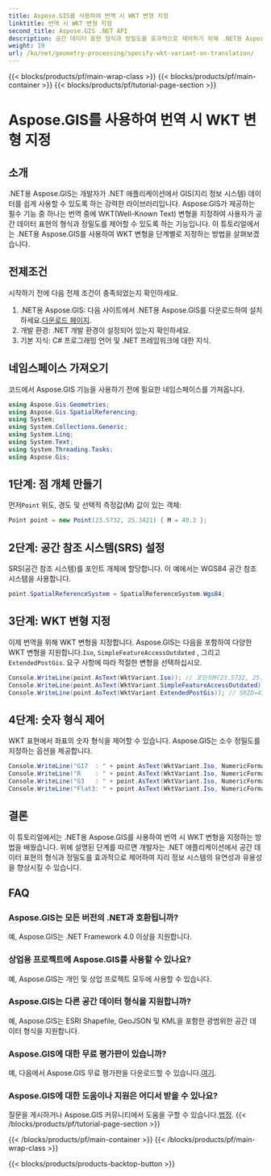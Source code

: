 ```yaml
---
title: Aspose.GIS를 사용하여 번역 시 WKT 변형 지정
linktitle: 번역 시 WKT 변형 지정
second_title: Aspose.GIS .NET API
description: 공간 데이터 표현 형식과 정밀도를 효과적으로 제어하기 위해 .NET용 Aspose.GIS에서 WKT 변형을 지정하는 방법을 알아보세요.
weight: 19
url: /ko/net/geometry-processing/specify-wkt-variant-on-translation/
---
```


{{< blocks/products/pf/main-wrap-class >}}
{{< blocks/products/pf/main-container >}}
{{< blocks/products/pf/tutorial-page-section >}}

# Aspose.GIS를 사용하여 번역 시 WKT 변형 지정

## 소개
.NET용 Aspose.GIS는 개발자가 .NET 애플리케이션에서 GIS(지리 정보 시스템) 데이터를 쉽게 사용할 수 있도록 하는 강력한 라이브러리입니다. Aspose.GIS가 제공하는 필수 기능 중 하나는 번역 중에 WKT(Well-Known Text) 변형을 지정하여 사용자가 공간 데이터 표현의 형식과 정밀도를 제어할 수 있도록 하는 기능입니다. 이 튜토리얼에서는 .NET용 Aspose.GIS를 사용하여 WKT 변형을 단계별로 지정하는 방법을 살펴보겠습니다.
## 전제조건
시작하기 전에 다음 전제 조건이 충족되었는지 확인하세요.
1. .NET용 Aspose.GIS: 다음 사이트에서 .NET용 Aspose.GIS를 다운로드하여 설치하세요.[다운로드 페이지](https://releases.aspose.com/gis/net/).
2. 개발 환경: .NET 개발 환경이 설정되어 있는지 확인하세요.
3. 기본 지식: C# 프로그래밍 언어 및 .NET 프레임워크에 대한 지식.

## 네임스페이스 가져오기
코드에서 Aspose.GIS 기능을 사용하기 전에 필요한 네임스페이스를 가져옵니다.
```csharp
using Aspose.Gis.Geometries;
using Aspose.Gis.SpatialReferencing;
using System;
using System.Collections.Generic;
using System.Linq;
using System.Text;
using System.Threading.Tasks;
using Aspose.Gis;
```
## 1단계: 점 개체 만들기
 먼저`Point` 위도, 경도 및 선택적 측정값(M) 값이 있는 객체:
```csharp
Point point = new Point(23.5732, 25.3421) { M = 40.3 };
```
## 2단계: 공간 참조 시스템(SRS) 설정
SRS(공간 참조 시스템)를 포인트 개체에 할당합니다. 이 예에서는 WGS84 공간 참조 시스템을 사용합니다.
```csharp
point.SpatialReferenceSystem = SpatialReferenceSystem.Wgs84;
```
## 3단계: WKT 변형 지정
 이제 번역을 위해 WKT 변형을 지정합니다. Aspose.GIS는 다음을 포함하여 다양한 WKT 변형을 지원합니다.`Iso`, `SimpleFeatureAccessOutdated` , 그리고`ExtendedPostGis`. 요구 사항에 따라 적절한 변형을 선택하십시오.
```csharp
Console.WriteLine(point.AsText(WktVariant.Iso)); // 포인트M(23.5732, 25.3421, 40.3)
Console.WriteLine(point.AsText(WktVariant.SimpleFeatureAccessOutdated)); // 포인트 (23.5732, 25.3421)
Console.WriteLine(point.AsText(WktVariant.ExtendedPostGis)); // SRID=4326;POINTM(23.5732, 25.3421, 40.3)
```
## 4단계: 숫자 형식 제어
WKT 표현에서 좌표의 숫자 형식을 제어할 수 있습니다. Aspose.GIS는 소수 정밀도를 지정하는 옵션을 제공합니다.
```csharp
Console.WriteLine("G17  : " + point.AsText(WktVariant.Iso, NumericFormat.General(17))); // 포인트 M (23.5732 25.342099999999999 40.299999999999997)
Console.WriteLine("R    : " + point.AsText(WktVariant.Iso, NumericFormat.RoundTrip)); // 포인트M (23.5732 25.3421 40.3)
Console.WriteLine("G3   : " + point.AsText(WktVariant.Iso, NumericFormat.General(3))); // 포인트 M (23.6 25.3 40.3)
Console.WriteLine("Flat3: " + point.AsText(WktVariant.Iso, NumericFormat.Flat(3))); // 포인트M (23.573 25.342 40.3)
```

## 결론
이 튜토리얼에서는 .NET용 Aspose.GIS를 사용하여 번역 시 WKT 변형을 지정하는 방법을 배웠습니다. 위에 설명된 단계를 따르면 개발자는 .NET 애플리케이션에서 공간 데이터 표현의 형식과 정밀도를 효과적으로 제어하여 지리 정보 시스템의 유연성과 유용성을 향상시킬 수 있습니다.
## FAQ
### Aspose.GIS는 모든 버전의 .NET과 호환됩니까?
예, Aspose.GIS는 .NET Framework 4.0 이상을 지원합니다.
### 상업용 프로젝트에 Aspose.GIS를 사용할 수 있나요?
예, Aspose.GIS는 개인 및 상업 프로젝트 모두에 사용할 수 있습니다.
### Aspose.GIS는 다른 공간 데이터 형식을 지원합니까?
예, Aspose.GIS는 ESRI Shapefile, GeoJSON 및 KML을 포함한 광범위한 공간 데이터 형식을 지원합니다.
### Aspose.GIS에 대한 무료 평가판이 있습니까?
 예, 다음에서 Aspose.GIS 무료 평가판을 다운로드할 수 있습니다.[여기](https://releases.aspose.com/).
### Aspose.GIS에 대한 도움이나 지원은 어디서 받을 수 있나요?
 질문을 게시하거나 Aspose.GIS 커뮤니티에서 도움을 구할 수 있습니다.[법정](https://forum.aspose.com/c/gis/33).
{{< /blocks/products/pf/tutorial-page-section >}}

{{< /blocks/products/pf/main-container >}}
{{< /blocks/products/pf/main-wrap-class >}}

{{< blocks/products/products-backtop-button >}}
